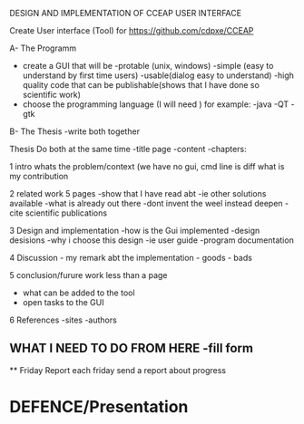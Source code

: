 DESIGN AND IMPLEMENTATION OF CCEAP USER INTERFACE

Create User interface (Tool) for https://github.com/cdpxe/CCEAP

A- The Programm
- create a GUI that will be 
	-protable (unix, windows)
	-simple (easy to understand by first time users)
	-usable(dialog easy to understand)
	-high quality code that can be publishable(shows that I have done so scientific work)
- choose the programming language (I will need ) for example:
	-java
	-QT
	-gtk

B- The Thesis
	-write both together


Thesis
Do both at the same time
-title page 
-content
-chapters:

1 intro
	whats the problem/context
	(we have no gui, cmd line is diff
	what is my contribution 

2 related work 5 pages
-show that I have read abt
	-ie other solutions available
	-what is already out there
	-dont invent the weel instead deepen
	-cite scientific publications

3 Design and implementation
	-how is the Gui implemented
	-design desisions
		-why i choose this design
	-ie user guide
	-program documentation

4 Discussion
	- my remark abt the implementation
	- goods
	- bads
	
5 conclusion/furure work	less than a page
- what can be added to the tool
- open tasks to the GUI

6 References
	-sites
	-authors

WHAT I NEED TO DO FROM HERE
-fill form
-


** Friday Report
each friday send a report about progress





# DEFENCE/Presentation
